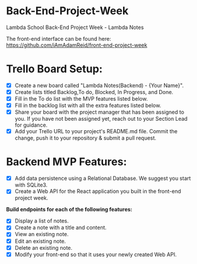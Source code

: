 # Back-End-Project-Week
Lambda School Back-End Project Week - Lambda Notes

The front-end interface can be found here: https://github.com/iAmAdamReid/front-end-project-week

# Trello Board Setup:
- [x] Create a new board called "Lambda Notes(Backend) - {Your Name}".
- [x] Create lists titled Backlog,To do, Blocked, In Progress, and Done.
- [x] Fill in the To do list with the MVP features listed below.
- [x] Fill in the backlog list with all the extra features listed below.
- [x] Share your board with the project manager that has been assigned to you. If you have not been assigned yet, reach out to your Section Lead for guidance.
- [x] Add your Trello URL to your project's README.md file. Commit the change, push it to your repository & submit a pull request.

# Backend MVP Features:

- [x] Add data persistence using a Relational Database. We suggest you start with SQLite3.
- [x] Create a Web API for the React application you built in the front-end project week.

**Build endpoints for each of the following features:**
- [x] Display a list of notes.
- [x] Create a note with a title and content.
- [x] View an existing note.
- [x] Edit an existing note.
- [x] Delete an existing note.
- [x] Modify your front-end so that it uses your newly created Web API.
